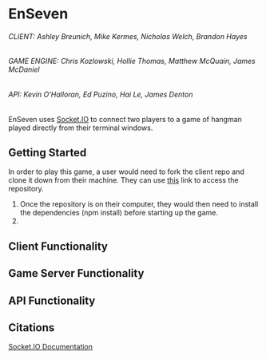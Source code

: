 # EnSeven 

###### CLIENT: Ashley Breunich, Mike Kermes, Nicholas Welch, Brandon Hayes
###### GAME ENGINE: Chris Kozlowski, Hollie Thomas, Matthew McQuain, James McDaniel
###### API: Kevin O'Halloran, Ed Puzino, Hai Le, James Denton

EnSeven uses [Socket.IO](https://socket.io/docs/) to connect two players to a game of hangman played directly from their terminal windows. 

## Getting Started

In order to play this game, a user would need to fork the client repo and clone it down from their machine. They can use [this](https://github.com/EnSeven/client) link to access the repository. 

1. Once the repository is on their computer, they would then need to install the dependencies (npm install) before starting up the game.
2.  

## Client Functionality

## Game Server Functionality

## API Functionality

## Citations
[Socket.IO Documentation](https://socket.io/docs/)